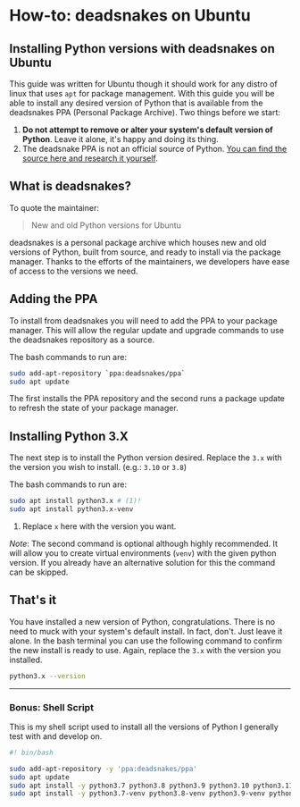 # How-to: deadsnakes on Ubuntu

## Installing Python versions with deadsnakes on Ubuntu

This guide was written for Ubuntu though it should work for any distro of linux
that uses `apt` for package management.  With this guide you will be able to
install any desired version of Python that is available from the deadsnakes PPA
(Personal Package Archive).  Two things before we start:

1. **Do not attempt to remove or alter your system's default version of
   Python**. Leave it alone, it's happy and doing its thing.
2. The deadsnake PPA is not an official source of Python. [You can find the
   source here and research it yourself](https://github.com/deadsnakes).

## What is deadsnakes?

To quote the maintainer:

> New and old Python versions for Ubuntu

deadsnakes is a personal package archive which houses new and old versions of
Python, built from source, and ready to install via the package manager.  Thanks
to the efforts of the maintainers, we developers have ease of access to the
versions we need.

## Adding the PPA

To install from deadsnakes you will need to add the PPA to your package manager.
This will allow the regular update and upgrade commands to use the deadsnakes
repository as a source.

The bash commands to run are:

```bash
sudo add-apt-repository `ppa:deadsnakes/ppa`
sudo apt update
```

The first installs the PPA repository and the second runs a package update to
refresh the state of your package manager.

## Installing Python 3.X

The next step is to install the Python version desired.  Replace the `3.x` with
the version you wish to install. (e.g.: `3.10` or `3.8`)

The bash commands to run are:

```bash
sudo apt install python3.x # (1)!
sudo apt install python3.x-venv
```

1. Replace `x` here with the version you want.

*Note*: The second command is optional although highly recommended. It will
allow you to create virtual environments (`venv`) with the given python version.
If you already have an alternative solution for this the command can be skipped.

## That's it

You have installed a new version of Python, congratulations. There is no need to
muck with your system's default install.  In fact, don't.  Just leave it alone.
In the bash terminal you can use the following command to confirm the new
install is ready to use.  Again, replace the `3.x` with the version you
installed.

```bash
python3.x --version
```

---

### Bonus: Shell Script

This is my shell script used to install all the versions of Python I generally
test with and develop on.



```bash
#! bin/bash

sudo add-apt-repository -y 'ppa:deadsnakes/ppa'
sudo apt update
sudo apt install -y python3.7 python3.8 python3.9 python3.10 python3.11
sudo apt install -y python3.7-venv python3.8-venv python3.9-venv python3.10-venv python3.11-venv
```
